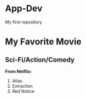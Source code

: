 # App-Dev
My first repository
# My Favorite Movie
## Sci-Fi/Action/Comedy

**From Netflix:**
1. Atlas
2. Extraction
3. Red Notice
